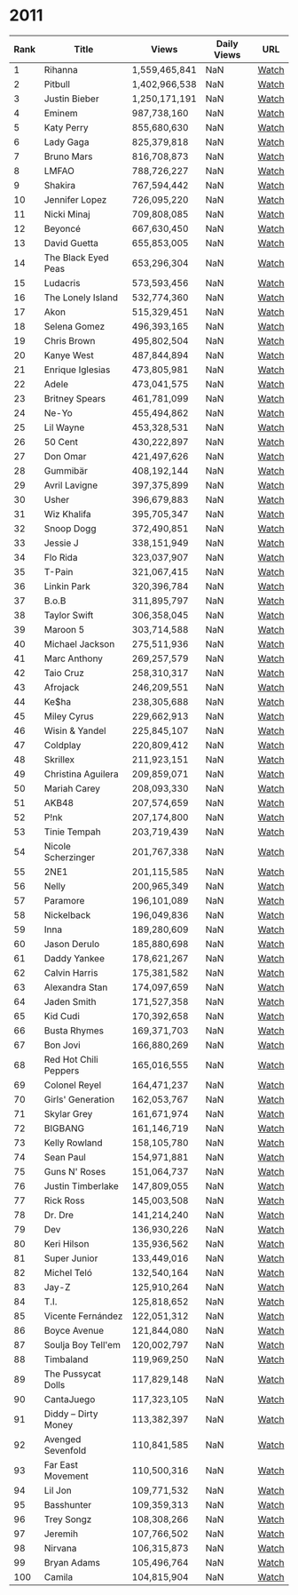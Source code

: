 # 2011

| Rank | Title | Views | Daily Views | URL |
|------|--------|-------|-------------|-----|
| 1 | Rihanna | 1,559,465,841 | NaN | [Watch](https://youtube.com/watch?v=artist/rihanna) |
| 2 | Pitbull | 1,402,966,538 | NaN | [Watch](https://youtube.com/watch?v=artist/pitbull) |
| 3 | Justin Bieber | 1,250,171,191 | NaN | [Watch](https://youtube.com/watch?v=artist/justinbieber) |
| 4 | Eminem | 987,738,160 | NaN | [Watch](https://youtube.com/watch?v=artist/eminem) |
| 5 | Katy Perry | 855,680,630 | NaN | [Watch](https://youtube.com/watch?v=artist/katyperry) |
| 6 | Lady Gaga | 825,379,818 | NaN | [Watch](https://youtube.com/watch?v=artist/ladygaga) |
| 7 | Bruno Mars | 816,708,873 | NaN | [Watch](https://youtube.com/watch?v=artist/brunomars) |
| 8 | LMFAO | 788,726,227 | NaN | [Watch](https://youtube.com/watch?v=artist/lmfao) |
| 9 | Shakira | 767,594,442 | NaN | [Watch](https://youtube.com/watch?v=artist/shakira) |
| 10 | Jennifer Lopez | 726,095,220 | NaN | [Watch](https://youtube.com/watch?v=artist/jenniferlopez) |
| 11 | Nicki Minaj | 709,808,085 | NaN | [Watch](https://youtube.com/watch?v=artist/nickiminaj) |
| 12 | Beyoncé | 667,630,450 | NaN | [Watch](https://youtube.com/watch?v=artist/beyoncé) |
| 13 | David Guetta | 655,853,005 | NaN | [Watch](https://youtube.com/watch?v=artist/davidguetta) |
| 14 | The Black Eyed Peas | 653,296,304 | NaN | [Watch](https://youtube.com/watch?v=artist/theblackeyedpeas) |
| 15 | Ludacris | 573,593,456 | NaN | [Watch](https://youtube.com/watch?v=artist/ludacris) |
| 16 | The Lonely Island | 532,774,360 | NaN | [Watch](https://youtube.com/watch?v=artist/thelonelyisland) |
| 17 | Akon | 515,329,451 | NaN | [Watch](https://youtube.com/watch?v=artist/akon) |
| 18 | Selena Gomez | 496,393,165 | NaN | [Watch](https://youtube.com/watch?v=artist/selenagomez) |
| 19 | Chris Brown | 495,802,504 | NaN | [Watch](https://youtube.com/watch?v=artist/chrisbrown) |
| 20 | Kanye West | 487,844,894 | NaN | [Watch](https://youtube.com/watch?v=artist/kanyewest) |
| 21 | Enrique Iglesias | 473,805,981 | NaN | [Watch](https://youtube.com/watch?v=artist/enriqueiglesias) |
| 22 | Adele | 473,041,575 | NaN | [Watch](https://youtube.com/watch?v=artist/adele) |
| 23 | Britney Spears | 461,781,099 | NaN | [Watch](https://youtube.com/watch?v=artist/britneyspears) |
| 24 | Ne-Yo | 455,494,862 | NaN | [Watch](https://youtube.com/watch?v=artist/ne-yo) |
| 25 | Lil Wayne | 453,328,531 | NaN | [Watch](https://youtube.com/watch?v=artist/lilwayne) |
| 26 | 50 Cent | 430,222,897 | NaN | [Watch](https://youtube.com/watch?v=artist/50cent) |
| 27 | Don Omar | 421,497,626 | NaN | [Watch](https://youtube.com/watch?v=artist/donomar) |
| 28 | Gummibär | 408,192,144 | NaN | [Watch](https://youtube.com/watch?v=artist/gummibär) |
| 29 | Avril Lavigne | 397,375,899 | NaN | [Watch](https://youtube.com/watch?v=artist/avrillavigne) |
| 30 | Usher | 396,679,883 | NaN | [Watch](https://youtube.com/watch?v=artist/usher) |
| 31 | Wiz Khalifa | 395,705,347 | NaN | [Watch](https://youtube.com/watch?v=artist/wizkhalifa) |
| 32 | Snoop Dogg | 372,490,851 | NaN | [Watch](https://youtube.com/watch?v=artist/snoopdogg) |
| 33 | Jessie J | 338,151,949 | NaN | [Watch](https://youtube.com/watch?v=artist/jessiej) |
| 34 | Flo Rida | 323,037,907 | NaN | [Watch](https://youtube.com/watch?v=artist/florida) |
| 35 | T-Pain | 321,067,415 | NaN | [Watch](https://youtube.com/watch?v=artist/t-pain) |
| 36 | Linkin Park | 320,396,784 | NaN | [Watch](https://youtube.com/watch?v=artist/linkinpark) |
| 37 | B.o.B | 311,895,797 | NaN | [Watch](https://youtube.com/watch?v=artist/bob) |
| 38 | Taylor Swift | 306,358,045 | NaN | [Watch](https://youtube.com/watch?v=artist/taylorswift) |
| 39 | Maroon 5 | 303,714,588 | NaN | [Watch](https://youtube.com/watch?v=artist/maroon5) |
| 40 | Michael Jackson | 275,511,936 | NaN | [Watch](https://youtube.com/watch?v=artist/michaeljackson) |
| 41 | Marc Anthony | 269,257,579 | NaN | [Watch](https://youtube.com/watch?v=artist/marcanthony) |
| 42 | Taio Cruz | 258,310,317 | NaN | [Watch](https://youtube.com/watch?v=artist/taiocruz) |
| 43 | Afrojack | 246,209,551 | NaN | [Watch](https://youtube.com/watch?v=artist/afrojack) |
| 44 | Ke$ha | 238,305,688 | NaN | [Watch](https://youtube.com/watch?v=artist/ke$ha) |
| 45 | Miley Cyrus | 229,662,913 | NaN | [Watch](https://youtube.com/watch?v=artist/mileycyrus) |
| 46 | Wisin & Yandel | 225,845,107 | NaN | [Watch](https://youtube.com/watch?v=artist/wisin&yandel) |
| 47 | Coldplay | 220,809,412 | NaN | [Watch](https://youtube.com/watch?v=artist/coldplay) |
| 48 | Skrillex | 211,923,151 | NaN | [Watch](https://youtube.com/watch?v=artist/skrillex) |
| 49 | Christina Aguilera | 209,859,071 | NaN | [Watch](https://youtube.com/watch?v=artist/christinaaguilera) |
| 50 | Mariah Carey | 208,093,330 | NaN | [Watch](https://youtube.com/watch?v=artist/mariahcarey) |
| 51 | AKB48 | 207,574,659 | NaN | [Watch](https://youtube.com/watch?v=artist/akb48) |
| 52 | P!nk | 207,174,800 | NaN | [Watch](https://youtube.com/watch?v=artist/pnk) |
| 53 | Tinie Tempah | 203,719,439 | NaN | [Watch](https://youtube.com/watch?v=artist/tinietempah) |
| 54 | Nicole Scherzinger | 201,767,338 | NaN | [Watch](https://youtube.com/watch?v=artist/nicolescherzinger) |
| 55 | 2NE1 | 201,115,585 | NaN | [Watch](https://youtube.com/watch?v=artist/2ne1) |
| 56 | Nelly | 200,965,349 | NaN | [Watch](https://youtube.com/watch?v=artist/nelly) |
| 57 | Paramore | 196,101,089 | NaN | [Watch](https://youtube.com/watch?v=artist/paramore) |
| 58 | Nickelback | 196,049,836 | NaN | [Watch](https://youtube.com/watch?v=artist/nickelback) |
| 59 | Inna | 189,280,609 | NaN | [Watch](https://youtube.com/watch?v=artist/inna) |
| 60 | Jason Derulo | 185,880,698 | NaN | [Watch](https://youtube.com/watch?v=artist/jasonderulo) |
| 61 | Daddy Yankee | 178,621,267 | NaN | [Watch](https://youtube.com/watch?v=artist/daddyyankee) |
| 62 | Calvin Harris | 175,381,582 | NaN | [Watch](https://youtube.com/watch?v=artist/calvinharris) |
| 63 | Alexandra Stan | 174,097,659 | NaN | [Watch](https://youtube.com/watch?v=artist/alexandrastan) |
| 64 | Jaden Smith | 171,527,358 | NaN | [Watch](https://youtube.com/watch?v=artist/jadensmith) |
| 65 | Kid Cudi | 170,392,658 | NaN | [Watch](https://youtube.com/watch?v=artist/kidcudi) |
| 66 | Busta Rhymes | 169,371,703 | NaN | [Watch](https://youtube.com/watch?v=artist/bustarhymes) |
| 67 | Bon Jovi | 166,880,269 | NaN | [Watch](https://youtube.com/watch?v=artist/bonjovi) |
| 68 | Red Hot Chili Peppers | 165,016,555 | NaN | [Watch](https://youtube.com/watch?v=artist/redhotchilipeppers) |
| 69 | Colonel Reyel | 164,471,237 | NaN | [Watch](https://youtube.com/watch?v=artist/colonelreyel) |
| 70 | Girls' Generation | 162,053,767 | NaN | [Watch](https://youtube.com/watch?v=artist/girlsgeneration) |
| 71 | Skylar Grey | 161,671,974 | NaN | [Watch](https://youtube.com/watch?v=artist/skylargrey) |
| 72 | BIGBANG | 161,146,719 | NaN | [Watch](https://youtube.com/watch?v=artist/bigbang) |
| 73 | Kelly Rowland | 158,105,780 | NaN | [Watch](https://youtube.com/watch?v=artist/kellyrowland) |
| 74 | Sean Paul | 154,971,881 | NaN | [Watch](https://youtube.com/watch?v=artist/seanpaul) |
| 75 | Guns N' Roses | 151,064,737 | NaN | [Watch](https://youtube.com/watch?v=artist/gunsnroses) |
| 76 | Justin Timberlake | 147,809,055 | NaN | [Watch](https://youtube.com/watch?v=artist/justintimberlake) |
| 77 | Rick Ross | 145,003,508 | NaN | [Watch](https://youtube.com/watch?v=artist/rickross) |
| 78 | Dr. Dre | 141,214,240 | NaN | [Watch](https://youtube.com/watch?v=artist/drdre) |
| 79 | Dev | 136,930,226 | NaN | [Watch](https://youtube.com/watch?v=artist/dev) |
| 80 | Keri Hilson | 135,936,562 | NaN | [Watch](https://youtube.com/watch?v=artist/kerihilson) |
| 81 | Super Junior | 133,449,016 | NaN | [Watch](https://youtube.com/watch?v=artist/superjunior) |
| 82 | Michel Teló | 132,540,164 | NaN | [Watch](https://youtube.com/watch?v=artist/michelteló) |
| 83 | Jay-Z | 125,910,264 | NaN | [Watch](https://youtube.com/watch?v=artist/jay-z) |
| 84 | T.I. | 125,818,652 | NaN | [Watch](https://youtube.com/watch?v=artist/ti) |
| 85 | Vicente Fernández | 122,051,312 | NaN | [Watch](https://youtube.com/watch?v=artist/vicentefernández) |
| 86 | Boyce Avenue | 121,844,080 | NaN | [Watch](https://youtube.com/watch?v=artist/boyceavenue) |
| 87 | Soulja Boy Tell'em | 120,002,797 | NaN | [Watch](https://youtube.com/watch?v=artist/souljaboytellem) |
| 88 | Timbaland | 119,969,250 | NaN | [Watch](https://youtube.com/watch?v=artist/timbaland) |
| 89 | The Pussycat Dolls | 117,829,148 | NaN | [Watch](https://youtube.com/watch?v=artist/thepussycatdolls) |
| 90 | CantaJuego | 117,323,105 | NaN | [Watch](https://youtube.com/watch?v=artist/cantajuego) |
| 91 | Diddy – Dirty Money | 113,382,397 | NaN | [Watch](https://youtube.com/watch?v=artist/diddy–dirtymoney) |
| 92 | Avenged Sevenfold | 110,841,585 | NaN | [Watch](https://youtube.com/watch?v=artist/avengedsevenfold) |
| 93 | Far East Movement | 110,500,316 | NaN | [Watch](https://youtube.com/watch?v=artist/fareastmovement) |
| 94 | Lil Jon | 109,771,532 | NaN | [Watch](https://youtube.com/watch?v=artist/liljon) |
| 95 | Basshunter | 109,359,313 | NaN | [Watch](https://youtube.com/watch?v=artist/basshunter) |
| 96 | Trey Songz | 108,308,266 | NaN | [Watch](https://youtube.com/watch?v=artist/treysongz) |
| 97 | Jeremih | 107,766,502 | NaN | [Watch](https://youtube.com/watch?v=artist/jeremih) |
| 98 | Nirvana | 106,315,873 | NaN | [Watch](https://youtube.com/watch?v=artist/nirvana) |
| 99 | Bryan Adams | 105,496,764 | NaN | [Watch](https://youtube.com/watch?v=artist/bryanadams) |
| 100 | Camila | 104,815,904 | NaN | [Watch](https://youtube.com/watch?v=artist/camila) |